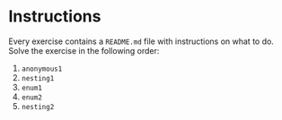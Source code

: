 # Instructions

Every exercise contains a `README.md` file with instructions on what to do.
Solve the exercise in the following order: 

1. `anonymous1`
2. `nesting1`
3. `enum1`
4. `enum2`
5. `nesting2`
